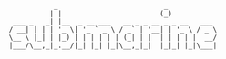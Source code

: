                         _                          _            
                       | |                        (_)           
              ___ _   _| |__  _ __ ___   __ _ _ __ _ _ __   ___ 
             / __| | | | '_ \| '_ ` _ \ / _` | '__| | '_ \ / _ \
             \__ \ |_| | |_) | | | | | | (_| | |  | | | | |  __/
             |___/\__,_|_.__/|_| |_| |_|\__,_|_|  |_|_| |_|\___|
                                                    
                                                    
